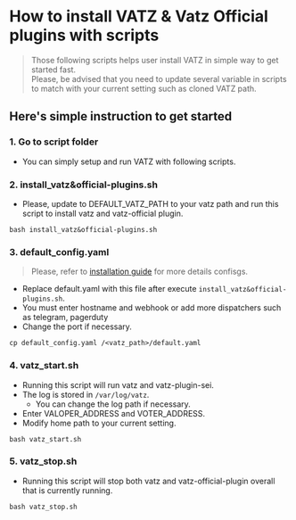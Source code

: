 # How to install VATZ & Vatz Official plugins with scripts
> Those following scripts helps user install VATZ in simple way to get started fast. <br>
> Please, be advised that you need to update several variable in scripts to match with your current setting such as cloned VATZ path.

## Here's simple instruction to get started
### 1. Go to script folder 
- You can simply setup and run VATZ with following scripts.

### 2. install_vatz&official-plugins.sh
- Please, update to DEFAULT_VATZ_PATH to your vatz path and run this script to install vatz and vatz-official plugin.
```
bash install_vatz&official-plugins.sh
```

### 3. default_config.yaml
> Please, refer to [installation guide](../../docs/installation.md) for more details confisgs. 
- Replace default.yaml with this file after execute `install_vatz&official-plugins.sh`.
- You must enter hostname and webhook or add more dispatchers such as telegram, pagerduty
- Change the port if necessary.
```
cp default_config.yaml /<vatz_path>/default.yaml
```


### 4. vatz_start.sh
- Running this script will run vatz and vatz-plugin-sei.
- The log is stored in `/var/log/vatz`.
	- You can change the log path if necessary.
- Enter VALOPER_ADDRESS and VOTER_ADDRESS.
- Modify home path to your current setting.
```
bash vatz_start.sh
```

### 5. vatz_stop.sh
- Running this script will stop both vatz and vatz-official-plugin overall that is currently running.
```
bash vatz_stop.sh
```